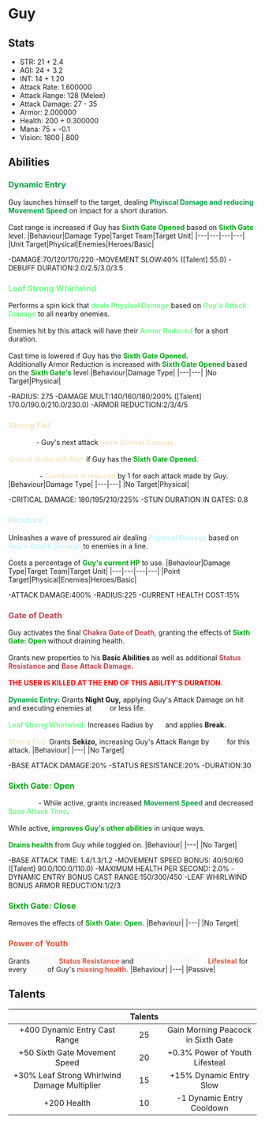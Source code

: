 # Guy
## Stats
- STR: 21 + 2.4
- AGI: 24 + 3.2
- INT: 14 + 1.20
- Attack Rate: 1.600000
- Attack Range: 128 (Melee)
- Attack Damage: 27 - 35
- Armor: 2.000000
- Health: 200 + 0.300000
- Mana: 75 + -0.1
- Vision: 1800 | 800
## Abilities
### <b><font color='#00A244'>Dynamic Entry</font></b>
Guy launches himself to the target, dealing <b><font color='#00A244'>Phyiscal Damage and reducing Movement Speed</font></b> on impact for a short duration.<br><br>Cast range is increased if Guy has <b><font color='#00A913'>Sixth Gate Opened</font></b> based on <b><font color='#00A913'>Sixth Gate</font></b> level.
|Behaviour|Damage Type|Target Team|Target Unit|
|---|---|---|---|
|Unit Target|Physical|Enemies|Heroes/Basic|

-DAMAGE:70/120/170/220
-MOVEMENT SLOW:40% ([Talent] 55.0)
-DEBUFF DURATION:2.0/2.5/3.0/3.5
### <b><font color='#72FF8C'>Leaf Strong Whirlwind</font></b>
Performs a spin kick that <b><font color='#72FF8C'>deals Physical Damage</font></b> based on <b><font color='#72FF8C'>Guy's Attack Damage</font></b> to all nearby enemies. <br><br> Enemies hit by this attack will have their <b><font color='#72FF8C'>Armor Reduced</font></b> for a short duration. <br><br> Cast time is lowered if Guy has the <b><font color='#00A913'>Sixth Gate Opened</font></b>. <br>Additionally Armor Reduction is increased with <b><font color='#00A913'>Sixth Gate Opened</font></b> based on the <b><font color='#00A913'>Sixth Gate's</font></b> level
|Behaviour|Damage Type|
|---|---|
|No Target|Physical|

-RADIUS: 275
-DAMAGE MULT:140/160/180/200% ([Talent] 170.0/190.0/210.0/230.0)
-ARMOR REDUCTION:2/3/4/5
### <b><font color='#F4E8C7'>Strong Fist</font></b>
<b><font color='#FFFFFF'>ACTIVE</font></b> - Guy's next attack <b><font color='#F4E8C7'>deals Critical Damage.</font></b> <br><br> <b><font color='#F4E8C7'>Critical Strike will Stun</font></b> if Guy has the <b><font color='#00A913'>Sixth Gate Opened.</font></b> <br><br> <b><font color='#FFFFFF'>PASSIVE</font></b> - <b><font color='#F4E8C7'>Cooldown is reduced</font></b> by 1 for each attack made by Guy.
|Behaviour|Damage Type|
|---|---|
|No Target|Physical|

-CRITICAL DAMAGE: 180/195/210/225%
-STUN DURATION IN GATES: 0.8
### <b><font color='#c9f3ff'>Hirudora</font></b>
Unleashes a wave of pressured air dealing <b><font color='#c9f3ff'>Physical Damage</font></b> based on <b><font color='#c9f3ff'>Guy's Attack Damage</font></b> to enemies in a line. <br><br> Costs a percentage of <b><font color='#00A913'>Guy's current HP</font></b> to use. 
|Behaviour|Damage Type|Target Team|Target Unit|
|---|---|---|---|
|Point Target|Physical|Enemies|Heroes/Basic|

-ATTACK DAMAGE:400%
-RADIUS:225
-CURRENT HEALTH COST:15%
### <b><font color='#BF474F'>Gate of Death</font></b>
Guy activates the final <b><font color='#BF474F'>Chakra Gate of Death</font></b>, granting the effects of <b><font color='#00A913'>Sixth Gate: Open</font></b> without draining health.<br><br>Grants new properties to his <b>Basic Abilities</b> as well as additional <b><font color='#BF474F'>Status Resistance</font></b> and <b><font color='#BF474F'>Base Attack Damage.</font></b> <br><br> <b><font color='#ff0000'>THE USER IS KILLED AT THE END OF THIS ABILITY'S DURATION.</font></b> <br><br> <b><font color='#00A244'>Dynamic Entry:</font></b> Grants <b>Night Guy,</b> applying Guy's Attack Damage on hit and executing enemies at <b><font color='#FFFFFF'>15%</font></b> or less life. <br><br> <b><font color='#72FF8C'>Leaf Strong Whirlwind:</font></b> Increases Radius by <b><font color='#FFFFFF'>75</font></b> and applies <b>Break.</b> <br><br> <b><font color='#F4E8C7'>Strong Fist:</font></b> Grants <b>Sekizo,</b> increasing Guy's Attack Range by <b><font color='#FFFFFF'>400</font></b> for this attack.
|Behaviour|
|---|
|No Target|

-BASE ATTACK DAMAGE:20%
-STATUS RESISTANCE:20%
-DURATION:30
### <b><font color='#00A913'>Sixth Gate: Open</font></b>
<b><font color='#FFFFFF'>TOGGLE</font></b> - While active, grants increased <b><font color='#00A244'>Movement Speed</font></b> and decreased <b><font color='#72FF8C'>Base Attack Time</font></b>. <br><br> While active, <b><font color='#00A913'>improves Guy's other abilities</font></b> in unique ways. <br><br> <b><font color='#00A913'>Drains health</font></b> from Guy while toggled on.
|Behaviour|
|---|
|No Target|

-BASE ATTACK TIME: 1.4/1.3/1.2
-MOVEMENT SPEED BONUS: 40/50/60 ([Talent] 90.0/100.0/110.0)
-MAXIMUM HEALTH PER SECOND: 2.0%
-DYNAMIC ENTRY BONUS CAST RANGE:150/300/450
-LEAF WHIRLWIND BONUS ARMOR REDUCTION:1/2/3
### <b><font color='#00A913'>Sixth Gate: Close</font></b>
Removes the effects of <b><font color='#00A913'>Sixth Gate: Open.</font></b>
|Behaviour|
|---|
|No Target|

### <b><font color='#E5543B'>Power of Youth</font></b>
Grants <b><font color='#F7F7F7'>0.3%%</font></b> <b><font color='#E5543B'>Status Resistance</font></b> and <b><font color='#F7F7F7'>0.5 ([Talent] 0.8)%%</font></b> <b><font color='#E5543B'>Lifesteal</font></b> for every <b><font color='#F7F7F7'>1%%</font></b> of Guy's <b><font color='#E5543B'>missing health.</font></b>
|Behaviour|
|---|
|Passive|

## Talents
| | Talents | |
| :---: | :---: | :---: |
| +400 Dynamic Entry Cast Range | 25 | Gain Morning Peacock in Sixth Gate |
| +50 Sixth Gate Movement Speed | 20 | +0.3% Power of Youth Lifesteal |
| +30% Leaf Strong Whirlwind Damage Multiplier | 15 | +15% Dynamic Entry Slow |
| +200 Health | 10 | -1 Dynamic Entry Cooldown |
